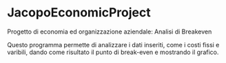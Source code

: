 # JacopoEconomicProject
Progetto di economia ed organizzazione aziendale: Analisi di Breakeven

Questo programma permette di analizzare i dati inseriti, come i costi fissi e varibili, dando come risultato il punto di break-even e mostrando il grafico.
